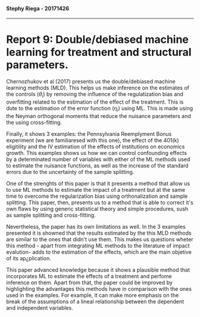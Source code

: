 #### Stephy Riega - 20171426

***

# Report 9: Double/debiased machine learning for treatment and structural parameters.
 
Chernozhukov et al (2017) presents us the double/debiased machine learning methods (MLD). This helps us make inference on the estimates of the controls ($\theta_i$) by removing the influence of the regulatization bias and overfitting related to the estimation of the effect of the treatment. This is dute to the estimation of the error function ($\eta_i$) using ML. This is made using the Neyman orthogonal moments that reduce the nuisance parameters and the using cross-fitting.

Finally, it shows 3 examples: the Pennsylvania Reemplyment Bonus experiment (we are familiaresed with this one), the effect of the 401(k) eligitility and the IV estimation of the effects of institutions on economics growth. This examples shows us how we can control confounding effects by a determinated number of variables with either of the ML methods used to estimate the nuisance functions, as well as the increase of the standard errors due to the uncertainty of the sample splitting. 


One of the strenghts of this paper is that it presents a method that allow us to use ML methods to estimate the impact of a treatment but at the same time to overcome the regularization bias using orthonalization and sample splitting. This paper, then, presents us to a method that is able to correct it's own flaws by using generic statistical theory and simple procedures, sush as sample splitting and cross-fitting. 

Nevertheless, the paper has its own limitations as well. In the 3 examples presented it is showned that the results estimated by the this MLD methods are similar to the ones that didn't use them. This makes us questions wheter this method - apart from integrating ML methods to the literature of impact evalution- adds to the estimation of the effects, which are the main objetive of its ap¿plication.

This paper advanced knowledge because it shows a plausible method that incorporates ML  to estimate the effects of a treatment and perfome inference on them.  Apart from that, the paper could be improved by highlighting the advantages this methods have in comparison with the ones used in the examples. For example, it can make more emphasis on the break of the assumptions of a lineal relationship between the dependent and independent variables.  